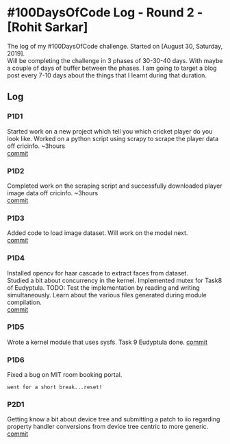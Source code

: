 # #100DaysOfCode Log - Round 2 - [Rohit Sarkar]
The log of my #100DaysOfCode challenge. Started on [August 30, Saturday, 2019].<br>
Will be completing the challenge in 3 phases of 30-30-40 days. With maybe a couple of days of buffer between the phases.
I am going to target a blog post every 7-10 days about the things that I learnt during that duration.

## Log
### P1D1
Started work on a new project which tell you which cricket player do you look like. Worked on a python script
using scrapy to scrape the player data off cricinfo. ~3hours<br>
[commit](https://github.com/rsarky/Facket/commit/05b7194659af6f46fb27bfbe7963175efd215bcc)

### P1D2
Completed work on the scraping script and successfully downloaded player image data off cricinfo. ~3hours<br>
[commit](https://github.com/rsarky/Facket/commit/db33139ffc26fe393393a741a436f18846795dae)

### P1D3
Added code to load image dataset. Will work on the model next.<br>
[commit](https://github.com/rsarky/Facket/commit/8b8b3a6d3f817ae9fc211ee4343b884366994731)

### P1D4
Installed opencv for haar cascade to extract faces from dataset.<br>
Studied a bit about concurrency in the kernel. Implemented mutex for Task8 of Eudyptula. TODO: Test the implementation
by reading and writing simultaneously. Learn about the various files generated during module compilation.<br>
[commit](https://github.com/rsarky/Rodyptula/commit/8e0a9051e285052396e3f147a24e7800a3302fee)

### P1D5
Wrote a kernel module that uses sysfs. Task 9 Eudyptula done.
[commit](https://github.com/rsarky/Rodyptula/commit/f131ab40c2b8659602ddd51035097e43c04b18af)

### P1D6
Fixed a bug on MIT room booking portal.

`went for a short break...reset!`

### P2D1
Getting know a bit about device tree and submitting a patch to iio regarding property handler conversions from device tree
centric to more generic.
[commit](https://marc.info/?l=linux-iio&m=158407016209472&w=2)
